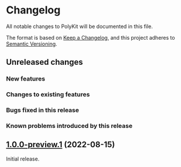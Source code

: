 # Changelog

All notable changes to PolyKit will be documented in this file.

The format is based on [Keep a Changelog](https://keepachangelog.com/en/1.0.0/),
and this project adheres to [Semantic Versioning](https://semver.org/spec/v2.0.0.html).

## Unreleased changes

### New features

### Changes to existing features

### Bugs fixed in this release

### Known problems introduced by this release

## [1.0.0-preview.1](https://github.com/Buildvana/PolyKit/releases/tag/1.0.0-preview.1) (2022-08-15)

Initial release.
